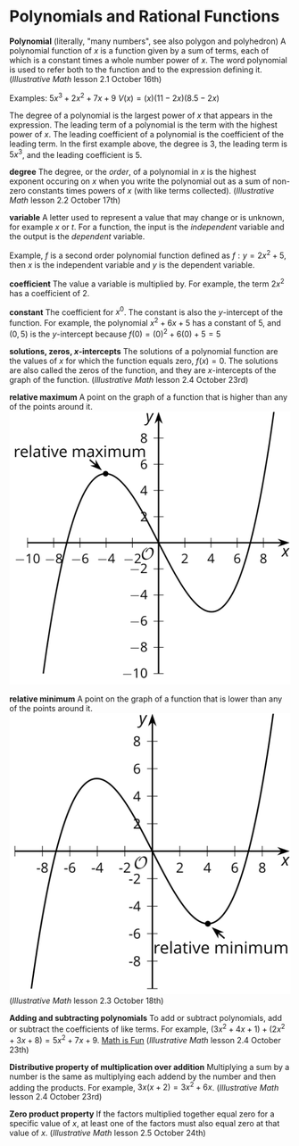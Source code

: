 # Polynomials and Rational Functions

**Polynomial** (literally, "many numbers", see also polygon and polyhedron)
A polynomial function of  $x$ is a function given by a sum of terms, each of which is a constant times a whole number power of $x$. The word polynomial is used to refer both to the function and to the expression defining it.
(*Illustrative Math* lesson 2.1 October 16th)

Examples:
$5x^3+2x^2+7x+9$
$V(x) = (x)(11-2x)(8.5 - 2x)$

The degree of a polynomial is the largest power of $x$ that appears in the expression. The leading term of a polynomial is the term with the highest power of $x$. The leading coefficient of a polynomial is the coefficient of the leading term. In the first example above, the degree is 3, the leading term is $5x^3$, and the leading coefficient is 5.

**degree**
The degree, or the *order*, of a polynomial in $x$ is the highest exponent occuring on $x$ when you write the polynomial out as a sum of non-zero constants times powers of $x$ (with like terms collected).
(*Illustrative Math* lesson 2.2 October 17th)

**variable**
A letter used to represent a value that may change or is unknown, for example $x$ or $t$. For a function, the input is the *independent* variable and the output is the *dependent* variable. 

Example, $f$ is a second order polynomial function defined as $f: y = 2x^2+5$, then $x$ is the independent variable and $y$ is the dependent variable.

**coefficient**
The value a variable is multiplied by. For example, the term $2x^2$ has a coefficient of $2$.

**constant**
The coefficient for $x^0$. The constant is also the $y$-intercept of the function. For example, the polynomial $x^2 + 6x +5$ has a constant of $5$, and $(0,5)$ is the $y$-intercept because $f(0) = (0)^2 + 6(0) +5 = 5$

**solutions, zeros, *x*-intercepts**
The solutions of a polynomial function are the values of $x$ for which the function equals zero, $f(x)=0$. The solutions are also called the zeros of the function, and they are $x$-intercepts of the graph of the function.
(*Illustrative Math* lesson 2.4 October 23rd)

**relative maximum**
A point on the graph of a function that is higher than any of the points around it.
![relative maximum](../graphics/relative-maximum.svg)

**relative minimum**
A point on the graph of a function that is lower than any of the points around it.
![relative minimum](../graphics/relative-minimum.svg)
(*Illustrative Math* lesson 2.3 October 18th)

**Adding and subtracting polynomials**
To add or subtract polynomials, add or subtract the coefficients of like terms. For example, $(3x^2 + 4x + 1) + (2x^2 + 3x + 8) = 5x^2 + 7x + 9$.
[Math is Fun](https://www.mathsisfun.com/algebra/polynomials-adding-subtracting.html)
(*Illustrative Math* lesson 2.4 October 23th)

**Distributive property of multiplication over addition**
Multiplying a sum by a number is the same as multiplying each addend by the number and then adding the products. For example, $3x(x + 2) = 3x^2 + 6x$.
(*Illustrative Math* lesson 2.4 October 23rd)

**Zero product property**
If the factors multiplied together equal zero for a specific value of $x$, at least one of the factors must also equal zero at that value of $x$.
(*Illustrative Math* lesson 2.5 October 24th)
